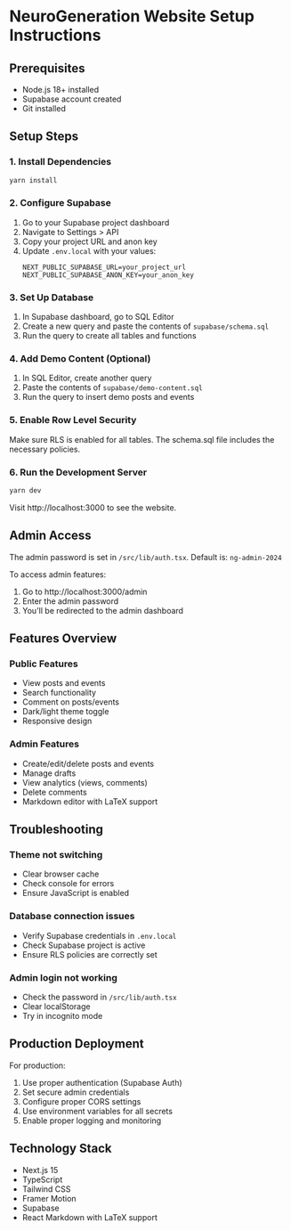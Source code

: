 # NeuroGeneration Website Setup Instructions

## Prerequisites
- Node.js 18+ installed
- Supabase account created
- Git installed

## Setup Steps

### 1. Install Dependencies
```bash
yarn install
```

### 2. Configure Supabase

1. Go to your Supabase project dashboard
2. Navigate to Settings > API
3. Copy your project URL and anon key
4. Update `.env.local` with your values:
   ```
   NEXT_PUBLIC_SUPABASE_URL=your_project_url
   NEXT_PUBLIC_SUPABASE_ANON_KEY=your_anon_key
   ```

### 3. Set Up Database

1. In Supabase dashboard, go to SQL Editor
2. Create a new query and paste the contents of `supabase/schema.sql`
3. Run the query to create all tables and functions

### 4. Add Demo Content (Optional)

1. In SQL Editor, create another query
2. Paste the contents of `supabase/demo-content.sql`
3. Run the query to insert demo posts and events

### 5. Enable Row Level Security

Make sure RLS is enabled for all tables. The schema.sql file includes the necessary policies.

### 6. Run the Development Server

```bash
yarn dev
```

Visit http://localhost:3000 to see the website.

## Admin Access

The admin password is set in `/src/lib/auth.tsx`. Default is: `ng-admin-2024`

To access admin features:
1. Go to http://localhost:3000/admin
2. Enter the admin password
3. You'll be redirected to the admin dashboard

## Features Overview

### Public Features
- View posts and events
- Search functionality
- Comment on posts/events
- Dark/light theme toggle
- Responsive design

### Admin Features
- Create/edit/delete posts and events
- Manage drafts
- View analytics (views, comments)
- Delete comments
- Markdown editor with LaTeX support

## Troubleshooting

### Theme not switching
- Clear browser cache
- Check console for errors
- Ensure JavaScript is enabled

### Database connection issues
- Verify Supabase credentials in `.env.local`
- Check Supabase project is active
- Ensure RLS policies are correctly set

### Admin login not working
- Check the password in `/src/lib/auth.tsx`
- Clear localStorage
- Try in incognito mode

## Production Deployment

For production:
1. Use proper authentication (Supabase Auth)
2. Set secure admin credentials
3. Configure proper CORS settings
4. Use environment variables for all secrets
5. Enable proper logging and monitoring

## Technology Stack
- Next.js 15
- TypeScript
- Tailwind CSS
- Framer Motion
- Supabase
- React Markdown with LaTeX support